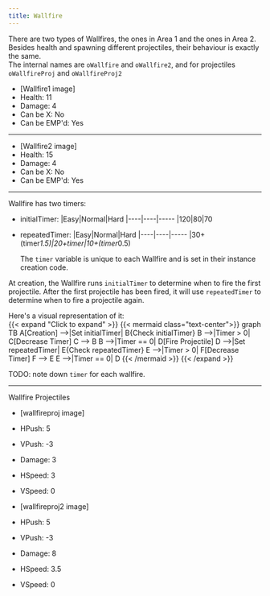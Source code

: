 ```yaml
---
title: Wallfire
---
```


There are two types of Wallfires, the ones in Area 1 and the ones in Area 2. Besides health and spawning different projectiles, their behaviour is exactly the same.  
The internal names are `oWallfire` and `oWallfire2`, and for projectiles `oWallfireProj` and `oWallfireProj2` 

- [Wallfire1 image]
- Health: 11
- Damage: 4
- Can be X: No
- Can be EMP'd: Yes
---
- [Wallfire2 image]
- Health: 15
- Damage: 4
- Can be X: No
- Can be EMP'd: Yes
---

Wallfire has two timers: 

- initialTimer:
    |Easy|Normal|Hard
    |----|----|-----
    |120|80|70
- repeatedTimer:
    |Easy|Normal|Hard
    |----|----|-----
    |30+(timer*1.5)|20+timer|10+(timer*0.5) 

    The `timer` variable is unique to each Wallfire and is set in their instance creation code.

At creation, the Wallfire runs `initialTimer` to determine when to fire the first projectile. After the first projectile has been fired, it will use `repeatedTimer` to determine when to fire a projectile again.

Here's a visual representation of it:  
{{< expand "Click to expand" >}}
{{< mermaid class="text-center">}}
graph TB
    A[Creation] -->|Set initialTimer| B{Check initialTimer}
    B -->|Timer > 0| C[Decrease Timer]
    C --> B
    B -->|Timer == 0| D[Fire Projectile]
    D -->|Set repeatedTimer| E{Check repeatedTimer}
    E -->|Timer > 0| F[Decrease Timer]
    F --> E
    E -->|Timer == 0| D
{{< /mermaid >}}
{{< /expand >}}

TODO: note down `timer` for each wallfire.


---
Wallfire Projectiles

- [wallfireproj image]
- HPush: 5
- VPush: -3
- Damage: 3
- HSpeed: 3
- VSpeed: 0

- [wallfireproj2 image]
- HPush: 5
- VPush: -3
- Damage: 8
- HSpeed: 3.5
- VSpeed: 0